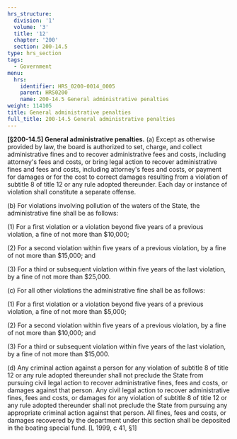 ```yaml
---
hrs_structure:
  division: '1'
  volume: '3'
  title: '12'
  chapter: '200'
  section: 200-14.5
type: hrs_section
tags:
  - Government
menu:
  hrs:
    identifier: HRS_0200-0014_0005
    parent: HRS0200
    name: 200-14.5 General administrative penalties
weight: 114105
title: General administrative penalties
full_title: 200-14.5 General administrative penalties
---
```

**[§200-14.5] General administrative penalties.** (a) Except as otherwise provided by law, the board is authorized to set, charge, and collect administrative fines and to recover administrative fees and costs, including attorney's fees and costs, or bring legal action to recover administrative fines and fees and costs, including attorney's fees and costs, or payment for damages or for the cost to correct damages resulting from a violation of subtitle 8 of title 12 or any rule adopted thereunder. Each day or instance of violation shall constitute a separate offense.

(b) For violations involving pollution of the waters of the State, the administrative fine shall be as follows:

(1) For a first violation or a violation beyond five years of a previous violation, a fine of not more than $10,000;

(2) For a second violation within five years of a previous violation, by a fine of not more than $15,000; and

(3) For a third or subsequent violation within five years of the last violation, by a fine of not more than $25,000.

(c) For all other violations the administrative fine shall be as follows:

(1) For a first violation or a violation beyond five years of a previous violation, a fine of not more than $5,000;

(2) For a second violation within five years of a previous violation, by a fine of not more than $10,000; and

(3) For a third or subsequent violation within five years of the last violation, by a fine of not more than $15,000.

(d) Any criminal action against a person for any violation of subtitle 8 of title 12 or any rule adopted thereunder shall not preclude the State from pursuing civil legal action to recover administrative fines, fees and costs, or damages against that person. Any civil legal action to recover administrative fines, fees and costs, or damages for any violation of subtitle 8 of title 12 or any rule adopted thereunder shall not preclude the State from pursuing any appropriate criminal action against that person. All fines, fees and costs, or damages recovered by the department under this section shall be deposited in the boating special fund. [L 1999, c 41, §1]